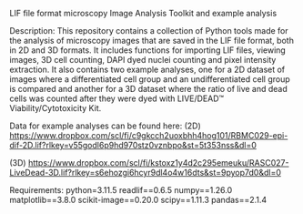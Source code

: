LIF file format microscopy Image Analysis Toolkit and example analysis

Description:
This repository contains a collection of Python tools made for the analysis of microscopy images that are saved in the LIF file format, both in 2D and 3D formats. It includes functions for importing LIF files, viewing images, 3D cell counting, DAPI dyed nuclei counting and pixel intensity extraction. It also contains two example analyses, one for a 2D dataset of images where  a differentiated cell group and an undifferentiated cell group is compared and another for a 3D dataset where the ratio of live and dead cells was counted after they were dyed with LIVE/DEAD™ Viability/Cytotoxicity Kit.

Data for example analyses can be found here:
(2D)
https://www.dropbox.com/scl/fi/c9gkcch2uoxbhh4hog101/RBMC029-epi-dif-2D.lif?rlkey=v55godl6p9hd970stz0vznbpo&st=5t353nss&dl=0

(3D)
https://www.dropbox.com/scl/fi/kstoxz1y4d2c295emeuku/RASC027-LiveDead-3D.lif?rlkey=s6ehozgi6hcyr9dl4o4w16dts&st=9pyop7d0&dl=0

Requirements:
python=3.11.5
readlif==0.6.5
numpy==1.26.0
matplotlib==3.8.0
scikit-image==0.20.0
scipy==1.11.3
pandas==2.1.4

